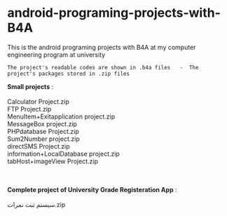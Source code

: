 # android-programing-projects-with-B4A
This is the android programing projects with B4A at my computer engineering program at university


    The project's readable codes are shown in .b4a files   -  The project's packages stored in .zip files

**Small projects** :   <br />  <br />
                  Calculator Project.zip <br />
                  FTP Project.zip <br />
                  MenuItem+Exitapplication project.zip <br />
                  MessageBox project.zip <br />
                  PHPdatabase Project.zip <br />
                  Sum2Number project.zip <br />
                  directSMS Project.zip <br />
                  information+LocalDatabase project.zip <br />
                  tabHost+imageView Project.zip <br /> <br /> <br /> 
                  
       


**Complete project of University Grade Registeration App** :  <br />   <br />  سیستم ثبت نمرات.zip
<br /> <br /> 
